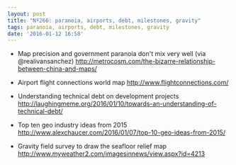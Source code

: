 ```yaml
---
layout: post
title: "Nº266: paranoia, airports, debt, milestones, gravity"
tags: paranoia, airports, debt, milestones, gravity
date: '2016-01-12 16:58'
---
```


* Map precision and government paranoia don't mix very well (via @realivansanchez)
  http://metrocosm.com/the-bizarre-relationship-between-china-and-maps/

* Airport flight connections world map
  http://www.flightconnections.com/

* Understanding technical debt on development projects
  http://laughingmeme.org/2016/01/10/towards-an-understanding-of-technical-debt/

* Top ten geo industry ideas from 2015
  http://www.alexchaucer.com/2016/01/07/top-10-geo-ideas-from-2015/

* Gravity field survey to draw the seafloor relief map
  http://www.myweather2.com/imagesinnews/view.aspx?id=4213

